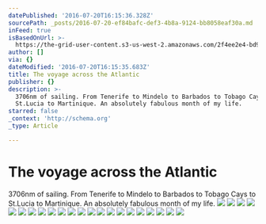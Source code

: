 ```yaml
---
datePublished: '2016-07-20T16:15:36.328Z'
sourcePath: _posts/2016-07-20-ef84bafc-def3-4b8a-9124-bb8058eaf30a.md
inFeed: true
isBasedOnUrl: >-
  https://the-grid-user-content.s3-us-west-2.amazonaws.com/2f4ee2e4-bd9d-481d-a7c5-b60875ee61bc.jpg
author: []
via: {}
dateModified: '2016-07-20T16:15:35.683Z'
title: The voyage across the Atlantic
publisher: {}
description: >-
  3706nm of sailing. From Tenerife to Mindelo to Barbados to Tobago Cays to
  St.Lucia to Martinique. An absolutely fabulous month of my life.
starred: false
_context: 'http://schema.org'
_type: Article

---
```

# The voyage across the Atlantic

3706nm of sailing. From Tenerife to Mindelo to Barbados to Tobago Cays to St.Lucia to Martinique. An absolutely fabulous month of my life.
![](https://s3-us-west-2.amazonaws.com/the-grid-img/p/d91c111c60f309183c92c860c42b94436962142d.jpg)
![](https://the-grid-user-content.s3-us-west-2.amazonaws.com/52066cd0-ba72-41b3-b898-c442014b8b90.jpg)
![](https://the-grid-user-content.s3-us-west-2.amazonaws.com/d87db265-ab67-452f-84d0-53d0cb506479.jpg)
![](https://the-grid-user-content.s3-us-west-2.amazonaws.com/893bb93f-6a32-49ff-9bee-7d7373861626.jpg)
![](https://the-grid-user-content.s3-us-west-2.amazonaws.com/4ebc4214-0fcd-4625-be40-8902f50871bf.jpg)
![](https://the-grid-user-content.s3-us-west-2.amazonaws.com/0cca76ed-be2f-430d-9d5f-f27a06ee9e24.jpg)
![](https://the-grid-user-content.s3-us-west-2.amazonaws.com/26d3aff0-8377-4e1d-8723-ba10581e490b.jpg)
![](https://the-grid-user-content.s3-us-west-2.amazonaws.com/01404906-d883-4a6b-9272-00479142c233.jpg)
![](https://the-grid-user-content.s3-us-west-2.amazonaws.com/95de4aed-c41c-49dc-8a0a-0e2491d4fc4f.jpg)
![](https://the-grid-user-content.s3-us-west-2.amazonaws.com/91072dde-6f47-41fe-9926-6a7e7a52a1e5.jpg)
![](https://the-grid-user-content.s3-us-west-2.amazonaws.com/4ac096e7-496e-4f41-9141-a7d608a872cb.jpg)
![](https://the-grid-user-content.s3-us-west-2.amazonaws.com/3e17ef3f-7673-42f2-8544-35f4ac07483e.jpg)
![](https://the-grid-user-content.s3-us-west-2.amazonaws.com/3d670cf4-0613-48ec-8acc-aa2f560707c1.jpg)
![](https://the-grid-user-content.s3-us-west-2.amazonaws.com/61e10f82-7bb3-475b-be93-af2d689058b6.jpg)
![](https://the-grid-user-content.s3-us-west-2.amazonaws.com/bda5e87f-007a-49e3-b092-75ed9470ecec.jpg)
![](https://the-grid-user-content.s3-us-west-2.amazonaws.com/b2bf0bb5-d3b0-4f19-aa6b-88c60dc8ef9f.jpg)
![](https://the-grid-user-content.s3-us-west-2.amazonaws.com/48d22eae-003f-4de0-a953-b2fa4e5ed29a.jpg)
![](https://the-grid-user-content.s3-us-west-2.amazonaws.com/cb782904-c7dc-418c-b2c0-ed9eabc042df.jpg)
![](https://the-grid-user-content.s3-us-west-2.amazonaws.com/2f4ee2e4-bd9d-481d-a7c5-b60875ee61bc.jpg)
![](https://the-grid-user-content.s3-us-west-2.amazonaws.com/1a275daa-8ba2-4377-8f24-8d981411e599.jpg)
![](https://the-grid-user-content.s3-us-west-2.amazonaws.com/1ca6f540-88cd-447e-bb33-b7b197f129cf.jpg)
![](https://the-grid-user-content.s3-us-west-2.amazonaws.com/26086397-d004-4522-9ad8-c4e89595f715.jpg)